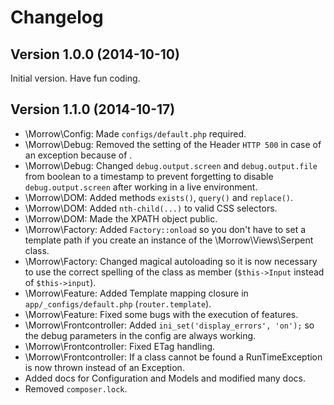 Changelog
============

Version 1.0.0 (2014-10-10)
-------------

Initial version. Have fun coding.


Version 1.1.0 (2014-10-17)
-------------

* \Morrow\Config: Made `configs/default.php` required.
* \Morrow\Debug: Removed the setting of the Header `HTTP 500` in case of an exception because of .
* \Morrow\Debug: Changed `debug.output.screen` and `debug.output.file` from boolean to a timestamp to prevent forgetting to disable `debug.output.screen` after working in a live environment.
* \Morrow\DOM: Added methods `exists()`, `query()` and `replace()`.
* \Morrow\DOM: Added `nth-child(...)` to valid CSS selectors.
* \Morrow\DOM: Made the XPATH object public.
* \Morrow\Factory: Added `Factory::onload` so you don't have to set a template path if you create an instance of the \Morrow\Views\Serpent class.
* \Morrow\Factory: Changed magical autoloading so it is now necessary to use the correct spelling of the class as member (`$this->Input` instead of `$this->input`).
* \Morrow\Feature: Added Template mapping closure in `app/_configs/default.php` (`router.template`).
* \Morrow\Feature: Fixed some bugs with the execution of features.
* \Morrow\Frontcontroller: Added `ini_set('display_errors', 'on');` so the debug parameters in the config are always working.
* \Morrow\Frontcontroller: Fixed ETag handling.
* \Morrow\Frontcontroller: If a class cannot be found a RunTimeException is now thrown instead of an Exception.
* Added docs for Configuration and Models and modified many docs.
* Removed `composer.lock`.

